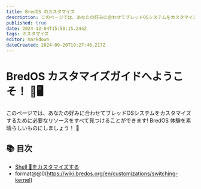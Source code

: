 ```yaml
---
title: BredOS のカスタマイズ
description: このページでは、あなたの好みに合わせてブレッドOSシステムをカスタマイズするために必要なすべてのリソースを見つけることができます! BredOS 体験を素晴らしいものにしましょう！ 🚀
published: true
date: 2024-12-04T15:50:15.244Z
tags: カスタマイズ
editor: markdown
dateCreated: 2024-09-20T19:27:46.217Z
---
```


# BredOS カスタマイズガイドへようこそ！ 🎉🖥️

このページでは、あなたの好みに合わせてブレッドOSシステムをカスタマイズするために必要なリソースをすべて見つけることができます! BredOS 体験を素晴らしいものにしましょう！ 🚀

## 📚 目次

- [Shell 🐚をカスタマイズする](https://wiki.bredos.org/en/customizations/shell-customization)
- format@@0(https://wiki.bredos.org/en/customizations/switching-kernel)